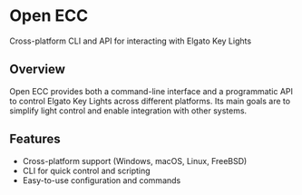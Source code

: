 # Open ECC

Cross-platform CLI and API for interacting with Elgato Key Lights

## Overview

Open ECC provides both a command-line interface and a programmatic API to control Elgato Key Lights across different platforms. Its main goals are to simplify light control and enable integration with other systems.

## Features

- Cross-platform support (Windows, macOS, Linux, FreeBSD)
- CLI for quick control and scripting
- Easy-to-use configuration and commands
